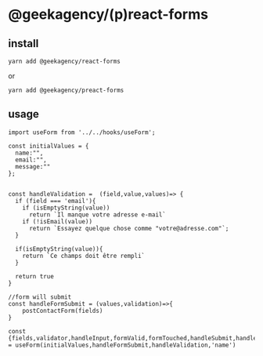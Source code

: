 # @geekagency/(p)react-forms


## install

    yarn add @geekagency/react-forms


  or

    yarn add @geekagency/preact-forms

## usage

    import useForm from '../../hooks/useForm';

    const initialValues = {
      name:"",
      email:"",
      message:""
    };


    const handleValidation =  (field,value,values)=> {
      if (field === 'email'){
        if (isEmptyString(value))
          return `Il manque votre adresse e-mail`
        if (!isEmail(value))
          return `Essayez quelque chose comme "votre@adresse.com"`;
      }

      if(isEmptyString(value)){
        return `Ce champs doit être rempli`
      }

      return true
    }

    //form will submit
    const handleFormSubmit = (values,validation)=>{
        postContactForm(fields)
    }

    const {fields,validator,handleInput,formValid,formTouched,handleSubmit,handleEvents} = useForm(initialValues,handleFormSubmit,handleValidation,'name')
